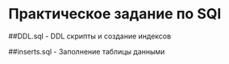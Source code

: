 # Практическое задание по SQl

##DDL.sql - DDL скрипты и создание индексов

##inserts.sql - Заполнение таблицы данными

